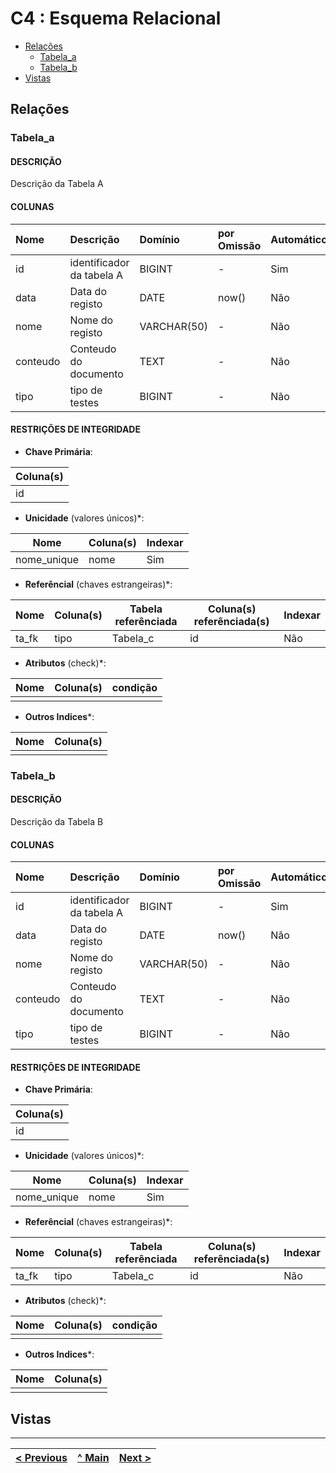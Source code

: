 # C4 : Esquema Relacional  

- [Relações](#relações)
  - [Tabela_a](#tabela_a)
  - [Tabela_b](#tabela_b)
- [Vistas](#vistas)

## Relações

### Tabela_a

#### DESCRIÇÃO 

Descrição da Tabela A

#### COLUNAS 

| Nome     | Descrição                 | Domínio     | por Omissão | Automático | Nulo |
| :------- | :------------------------ | :---------- | :---------- | :--------- | :--- |
| id       | identificador da tabela A | BIGINT      | -           | Sim        | Não  |
| data     | Data do registo           | DATE        | now()       | Não        | Não  |
| nome     | Nome do registo           | VARCHAR(50) | -           | Não        | Não  |
| conteudo | Conteudo do documento     | TEXT        | -           | Não        | Sim  |
| tipo     | tipo de testes            | BIGINT      | -           | Não        | Sim  |

#### RESTRIÇÕES DE INTEGRIDADE 

- **Chave Primária**: 

| Coluna(s) |
| --------- |
| id        |

- **Unicidade** (valores únicos)*:

| Nome        | Coluna(s) | Indexar |
| ----------- | --------- | ------- |
| nome_unique | nome      | Sim     |

- **Referêncial** (chaves estrangeiras)*:

| Nome  | Coluna(s) | Tabela referênciada | Coluna(s) referênciada(s) | Indexar |
| ----- | --------- | ------------------- | ------------------------- | ------- |
| ta_fk | tipo      | Tabela_c            | id                        | Não     |

- **Atributos** (check)*:

| Nome | Coluna(s) | condição |
| ---- | --------- | -------- |
|      |           |          |

- **Outros Indices***:

| Nome | Coluna(s) |
| ---- | --------- |
|      |           |

 

### Tabela_b

#### DESCRIÇÃO 

Descrição da Tabela B

#### COLUNAS 

| Nome     | Descrição                 | Domínio     | por Omissão | Automático | Nulo |
| :------- | :------------------------ | :---------- | :---------- | :--------- | :--- |
| id       | identificador da tabela A | BIGINT      | -           | Sim        | Não  |
| data     | Data do registo           | DATE        | now()       | Não        | Não  |
| nome     | Nome do registo           | VARCHAR(50) | -           | Não        | Não  |
| conteudo | Conteudo do documento     | TEXT        | -           | Não        | Sim  |
| tipo     | tipo de testes            | BIGINT      | -           | Não        | Sim  |

#### RESTRIÇÕES DE INTEGRIDADE 

- **Chave Primária**: 

| Coluna(s) |
| --------- |
| id        |

- **Unicidade** (valores únicos)*:

| Nome        | Coluna(s) | Indexar |
| ----------- | --------- | ------- |
| nome_unique | nome      | Sim     |

- **Referêncial** (chaves estrangeiras)*:

| Nome  | Coluna(s) | Tabela referênciada | Coluna(s) referênciada(s) | Indexar |
| ----- | --------- | ------------------- | ------------------------- | ------- |
| ta_fk | tipo      | Tabela_c            | id                        | Não     |

- **Atributos** (check)*:

| Nome | Coluna(s) | condição |
| ---- | --------- | -------- |
|      |           |          |

- **Outros Indices***:

| Nome | Coluna(s) |
| ---- | --------- |
|      |           |



## Vistas



---
| [< Previous](rebd03.md) | [^ Main]() | [Next >](rebd05.md) |
| :---------------------- | :------------------------------------------------------: | ------------------: |
